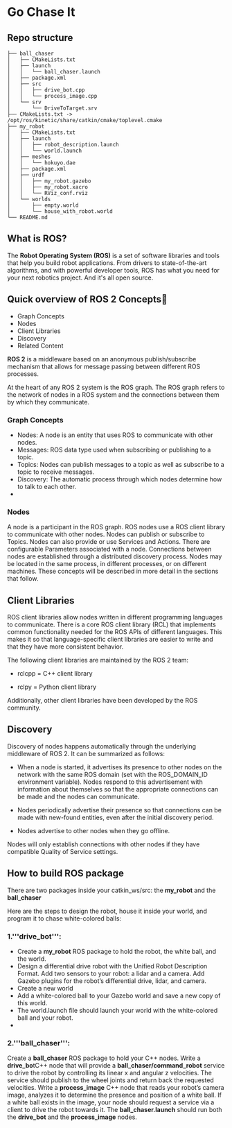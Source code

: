 # Go Chase It


## Repo structure
```
├── ball_chaser
│   ├── CMakeLists.txt
│   ├── launch
│   │   └── ball_chaser.launch
│   ├── package.xml
│   ├── src
│   │   ├── drive_bot.cpp
│   │   └── process_image.cpp
│   └── srv
│       └── DriveToTarget.srv
├── CMakeLists.txt -> /opt/ros/kinetic/share/catkin/cmake/toplevel.cmake
├── my_robot
│   ├── CMakeLists.txt
│   ├── launch
│   │   ├── robot_description.launch
│   │   └── world.launch
│   ├── meshes
│   │   └── hokuyo.dae
│   ├── package.xml
│   ├── urdf
│   │   ├── my_robot.gazebo
│   │   ├── my_robot.xacro
│   │   └── RViz_conf.rviz
│   └── worlds
│       ├── empty.world
│       └── house_with_robot.world
└── README.md

```
## What is ROS?
The **Robot Operating System (ROS)** is a set of software libraries and tools that help you build robot applications. From drivers to state-of-the-art algorithms, and with powerful developer tools, ROS has what you need for your next robotics project. And it's all open source.

## Quick overview of ROS 2 Concepts
- Graph Concepts
- Nodes
- Client Libraries
- Discovery
- Related Content

**ROS 2** is a middleware based on an anonymous publish/subscribe mechanism that allows for message passing between different ROS processes.

At the heart of any ROS 2 system is the ROS graph. The ROS graph refers to the network of nodes in a ROS system and the connections between them by which they communicate.

### Graph Concepts
- Nodes: A node is an entity that uses ROS to communicate with other nodes.
- Messages: ROS data type used when subscribing or publishing to a topic.
- Topics: Nodes can publish messages to a topic as well as subscribe to a topic to receive messages.
- Discovery: The automatic process through which nodes determine how to talk to each other.
- 
### Nodes
A node is a participant in the ROS graph. ROS nodes use a ROS client library to communicate with other nodes. Nodes can publish or subscribe to Topics. Nodes can also provide or use Services and Actions. There are configurable Parameters associated with a node. Connections between nodes are established through a distributed discovery process. Nodes may be located in the same process, in different processes, or on different machines. These concepts will be described in more detail in the sections that follow.

## Client Libraries 
ROS client libraries allow nodes written in different programming languages to communicate. There is a core ROS client library (RCL) that implements common functionality needed for the ROS APIs of different languages. This makes it so that language-specific client libraries are easier to write and that they have more consistent behavior.

The following client libraries are maintained by the ROS 2 team:

- rclcpp = C++ client library

- rclpy = Python client library

Additionally, other client libraries have been developed by the ROS community. 

## Discovery
Discovery of nodes happens automatically through the underlying middleware of ROS 2. It can be summarized as follows:

- When a node is started, it advertises its presence to other nodes on the network with the same ROS domain (set with the ROS_DOMAIN_ID environment variable). Nodes respond to this advertisement with information about themselves so that the appropriate connections can be made and the nodes can communicate.

- Nodes periodically advertise their presence so that connections can be made with new-found entities, even after the initial discovery period.

- Nodes advertise to other nodes when they go offline.

Nodes will only establish connections with other nodes if they have compatible Quality of Service settings.

## How to build ROS package
There are two packages inside your catkin_ws/src: the **my_robot** and the **ball_chaser**

Here are the steps to design the robot, house it inside your world, and program it to chase white-colored balls:

### 1.'''drive_bot''':

- Create a **my_robot** ROS package to hold the robot, the white ball, and the world.
- Design a differential drive robot with the Unified Robot Description Format. Add two sensors to your robot: a lidar and a camera. Add Gazebo plugins for the robot’s differential drive, lidar, and camera. 
- Create a new world 
- Add a white-colored ball to your Gazebo world and save a new copy of this world.
- The world.launch file should launch your world with the white-colored ball and your robot.
- 
### 2.'''ball_chaser''':

Create a **ball_chaser** ROS package to hold your C++ nodes.
Write a **drive_bo**tC++ node that will provide a **ball_chaser/command_robot** service to drive the robot by controlling its linear x and angular z velocities. The service should publish to the wheel joints and return back the requested velocities.
Write a **process_image** C++ node that reads your robot’s camera image, analyzes it to determine the presence and position of a white ball. If a white ball exists in the image, your node should request a service via a client to drive the robot towards it.
The **ball_chaser.launch** should run both the **drive_bot** and the **process_image** nodes.
